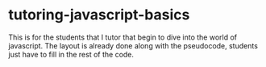 # tutoring-javascript-basics
This is for the students that I tutor that begin to dive into the world of javascript. The layout is already done along with the pseudocode, students just have to fill in the rest of the code.
